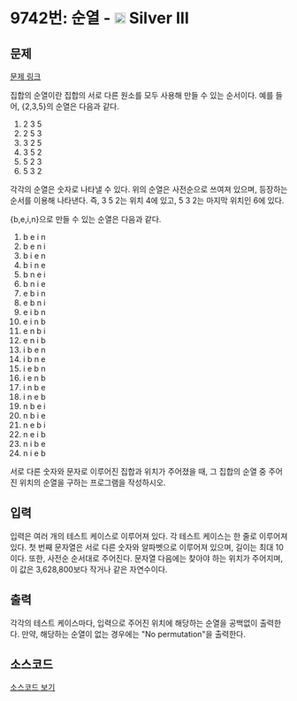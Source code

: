 # 9742번: 순열 - <img src="https://static.solved.ac/tier_small/8.svg" style="height:20px" /> Silver III

<!-- performance -->

<!-- 문제 제출 후 깃허브에 푸시를 했을 때 제출한 코드의 성능이 입력될 공간입니다.-->

<!-- end -->

## 문제

[문제 링크](https://boj.kr/9742)

<p>집합의 순열이란 집합의 서로 다른 원소를 모두 사용해 만들 수 있는 순서이다. 예를 들어, {2,3,5}의 순열은 다음과 같다.</p>

<ol>
<li>2 3 5</li>
<li>2 5 3</li>
<li>3 2 5</li>
<li>3 5 2</li>
<li>5 2 3</li>
<li>5 3 2</li>
</ol>

<p>각각의 순열은 숫자로 나타낼 수 있다. 위의 순열은 사전순으로 쓰여져 있으며, 등장하는 순서를 이용해 나타낸다. 즉, 3 5 2는 위치 4에 있고, 5 3 2는 마지막 위치인 6에 있다.</p>

<p>{b,e,i,n}으로 만들 수 있는 순열은 다음과 같다.</p>

<ol>
<li>b e i n</li>
<li>b e n i</li>
<li>b i e n</li>
<li>b i n e</li>
<li>b n e i</li>
<li>b n i e</li>
<li>e b i n</li>
<li>e b n i</li>
<li>e i b n</li>
<li>e i n b</li>
<li>e n b i&nbsp;</li>
<li>e n i b</li>
<li>i b e n</li>
<li>i b n e</li>
<li>i e b n</li>
<li>i e n b</li>
<li>i n b e</li>
<li>i n e b</li>
<li>n b e i</li>
<li>n b i e</li>
<li>n e b i</li>
<li>n e i b</li>
<li>n i b e</li>
<li>n i e b</li>
</ol>

<p>서로 다른 숫자와 문자로 이루어진 집합과 위치가 주어졌을 때, 그 집합의 순열 중 주어진 위치의 순열을 구하는 프로그램을 작성하시오.</p>

## 입력

<p>입력은 여러 개의 테스트 케이스로 이루어져 있다. 각 테스트 케이스는 한 줄로 이루어져 있다. 첫 번째 문자열은 서로 다른 숫자와 알파벳으로 이루어져 있으며, 길이는 최대 10이다. 또한, 사전순 순서대로 주어진다. 문자열 다음에는 찾아야 하는 위치가 주어지며, 이 값은 3,628,800보다 작거나 같은 자연수이다.</p>

## 출력

<p>각각의 테스트 케이스마다, 입력으로 주어진 위치에 해당하는 순열을 공백없이 출력한다. 만약, 해당하는 순열이 없는 경우에는 "No permutation"을 출력한다.</p>

## 소스코드

[소스코드 보기](순열.py)